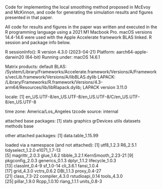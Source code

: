 Code for implementing the local smoothing method proposed in McEvoy and McKinnon, and code for generating the simulation results and figures presented in that paper.

All code for results and figures in the paper was written and executed in the R programming language using a 2021 M1 Macbook Pro. macOS versions 14.4-14.6 were used with the Apple Accelerate framework BLAS linked. R session and package info below. 

R sessionInfo():
R version 4.3.0 (2023-04-21)
Platform: aarch64-apple-darwin20 (64-bit)
Running under: macOS 14.6.1

Matrix products: default
BLAS:   /System/Library/Frameworks/Accelerate.framework/Versions/A/Frameworks/vecLib.framework/Versions/A/libBLAS.dylib 
LAPACK: /Library/Frameworks/R.framework/Versions/4.3-arm64/Resources/lib/libRlapack.dylib;  LAPACK version 3.11.0

locale:
[1] en_US.UTF-8/en_US.UTF-8/en_US.UTF-8/C/en_US.UTF-8/en_US.UTF-8

time zone: America/Los_Angeles
tzcode source: internal

attached base packages:
[1] stats     graphics  grDevices utils     datasets  methods   base     

other attached packages:
[1] data.table_1.15.99

loaded via a namespace (and not attached):
 [1] utf8_1.2.3         R6_2.5.1           tidyselect_1.2.0   e1071_1.7-13      
 [5] magrittr_2.0.3     glue_1.6.2         tibble_3.2.1       KernSmooth_2.23-21
 [9] pkgconfig_2.0.3    generics_0.1.3     dplyr_1.1.2        lifecycle_1.0.3   
[13] classInt_0.4-9     sf_1.0-14          cli_3.6.1          fansi_1.0.4       
[17] grid_4.3.0         vctrs_0.6.2        DBI_1.1.3          proxy_0.4-27      
[21] class_7.3-22       compiler_4.3.0     rstudioapi_0.14    tools_4.3.0       
[25] pillar_1.9.0       Rcpp_1.0.10        rlang_1.1.1        units_0.8-3 
